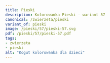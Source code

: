 ```yaml
---
title: Pieski
description: Kolorowanka Pieski - wariant 57
canonical: /zwierzeta/pieski
variant_of: pieski
image: /pieski/57/pieski-57.svg
pdf: /pieski/57/pieski-57.pdf
tags:
- zwierzeta
- pieski
alt: "Kogut kolorowanka dla dzieci"
---
```

